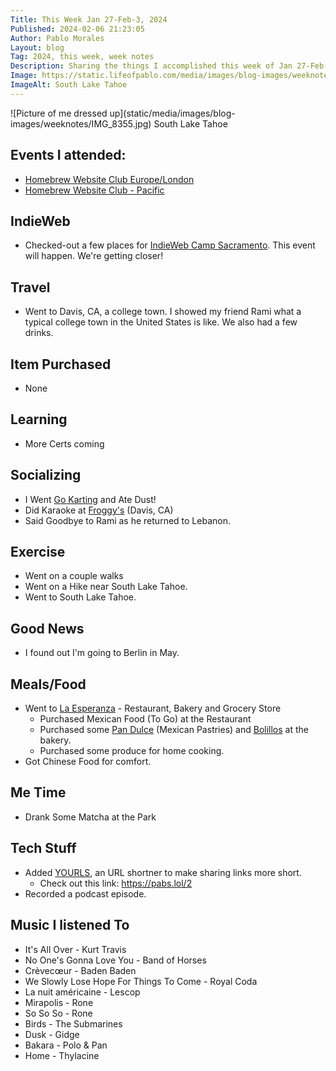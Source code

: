 ```yaml
---
Title: This Week Jan 27-Feb-3, 2024
Published: 2024-02-06 21:23:05
Author: Pablo Morales
Layout: blog
Tag: 2024, this week, week notes
Description: Sharing the things I accomplished this week of Jan 27-Feb-3, 2024.
Image: https://static.lifeofpablo.com/media/images/blog-images/weeknotes/IMG_8355.jpg
ImageAlt: South Lake Tahoe
---
```

<div class="measure center br2" markdown="1">
![Picture of me dressed up](static/media/images/blog-images/weeknotes/IMG_8355.jpg)  
South Lake Tahoe
</div>
 

## Events I attended: 
* [Homebrew Website Club Europe/London](https://events.indieweb.org/2024/01/homebrew-website-club-europe-london-JsNKFpjtn6yT)
* [Homebrew Website Club - Pacific](https://events.indieweb.org/2024/01/homebrew-website-club-pacific-l8jJrVJmiF7q)

## IndieWeb
* Checked-out a few places for [IndieWeb Camp Sacramento](https://indieweb.org/Planning#Sacramento,_CA). This event will happen. We're getting closer!

## Travel 
* Went to Davis, CA, a college town. I showed my friend Rami what a typical college town in the United States is like. We also had  a few drinks.

## Item Purchased
* None

## Learning
* More Certs coming

## Socializing
* I Went [Go Karting](https://lifeofpablo.com/blog/went-go-karting-and-ate-dust) and Ate Dust! 
* Did Karaoke at [Froggy's](https://www.yelp.com/biz/froggys-davis-2) (Davis, CA)
* Said Goodbye to Rami as he returned to Lebanon. 

## Exercise
* Went on a couple walks
* Went on a Hike near South Lake Tahoe.
* Went to South Lake Tahoe.

## Good News
* I found out I'm going to Berlin in May. 
 

## Meals/Food
* Went to [La Esperanza](https://www.yelp.com/biz/la-esperanza-mexican-food-products-sacramento) - Restaurant, Bakery and Grocery Store
  * Purchased Mexican Food (To Go) at the Restaurant
  * Purchased some [Pan Dulce](https://en.wikipedia.org/wiki/Pan_dulce) (Mexican Pastries) and [Bolillos](https://en.wikipedia.org/wiki/Bolillo) at the bakery. 
  * Purchased some produce for home cooking.
* Got Chinese Food for comfort.

## Me Time
* Drank Some Matcha at the Park

## Tech Stuff
* Added [YOURLS](https://yourls.org/), an URL shortner to make sharing links more short. 
  * Check out this link: https://pabs.lol/2
* Recorded a podcast episode. 

## Music I listened To
* It's All Over - Kurt Travis
* No One's Gonna Love You - Band of Horses
* Crèvecœur - Baden Baden
* We Slowly Lose Hope For Things To Come - Royal Coda
* La nuit américaine - Lescop
* Mirapolis - Rone
* So So So - Rone
* Birds - The Submarines
* Dusk - Gidge
* Bakara - Polo & Pan
* Home - Thylacine
